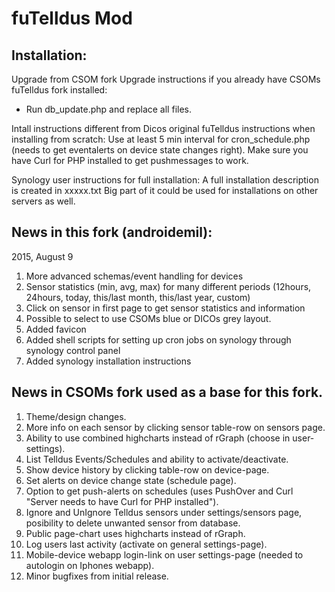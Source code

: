 fuTelldus Mod
=============

Installation:
-------------
Upgrade from CSOM fork
  Upgrade instructions if you already have CSOMs fuTelldus fork installed:
  - Run db_update.php and replace all files.

Intall instructions different from Dicos original fuTelldus instructions when installing from scratch:
  Use at least 5 min interval for cron_schedule.php (needs to get eventalerts on device state changes right).
  Make sure you have Curl for PHP installed to get pushmessages to work.

Synology user instructions for full installation:
  A full installation description is created in xxxxx.txt
	Big part of it could be used for installations on other servers as well.

News in this fork (androidemil):
----------------------------------
2015, August 9

1. More advanced schemas/event handling for devices
2. Sensor statistics (min, avg, max) for many different periods (12hours, 24hours, today, this/last month, this/last year, custom)
3. Click on sensor in first page to get sensor statistics and information
4. Possible to select to use CSOMs blue or DICOs grey layout.
5. Added favicon 
6. Added shell scripts for setting up cron jobs on synology through synology control panel
7. Added synology installation instructions


News in CSOMs fork used as a base for this fork.
------------------------------------------------
1. Theme/design changes.
2. More info on each sensor by clicking sensor table-row on sensors page.
3. Ability to use combined highcharts instead of rGraph (choose in user-settings).
4. List Telldus Events/Schedules and ability to activate/deactivate.
5. Show device history by clicking table-row on device-page.
6. Set alerts on device change state (schedule page).
7. Option to get push-alerts on schedules (uses PushOver and Curl "Server needs to have Curl for PHP installed").
8. Ignore and UnIgnore Telldus sensors under settings/sensors page, posibility to delete unwanted sensor from database.
9. Public page-chart uses highcharts instead of rGraph.
10. Log users last activity (activate on general settings-page).
11. Mobile-device webapp login-link on user settings-page (needed to autologin on Iphones webapp).
12. Minor bugfixes from initial release.
